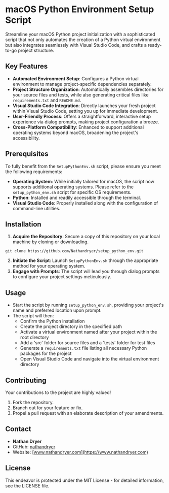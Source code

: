 # macOS Python Environment Setup Script

Streamline your macOS Python project initialization with a sophisticated script that not only automates the creation of a Python virtual environment but also integrates seamlessly with Visual Studio Code, and crafts a ready-to-go project structure.

## Key Features

- **Automated Environment Setup**: Configures a Python virtual environment to manage project-specific dependencies separately.
- **Project Structure Organization**: Automatically assembles directories for your source files and tests, while also generating critical files like `requirements.txt` and `README.md`.
- **Visual Studio Code Integration**: Directly launches your fresh project within Visual Studio Code, setting you up for immediate development.
- **User-Friendly Process**: Offers a straightforward, interactive setup experience via dialog prompts, making project configuration a breeze.
- **Cross-Platform Compatibility**: Enhanced to support additional operating systems beyond macOS, broadening the project's accessibility.

## Prerequisites

To fully benefit from the `SetupPythonEnv.sh` script, please ensure you meet the following requirements:

- **Operating System**: While initially tailored for macOS, the script now supports additional operating systems. Please refer to the `setup_python_env.sh` script for specific OS requirements.
- **Python**: Installed and readily accessible through the terminal.
- **Visual Studio Code**: Properly installed along with the configuration of command-line utilities.

## Installation

1. **Acquire the Repository**: Secure a copy of this repository on your local machine by cloning or downloading.

```git clone https://github.com/Nathandryer/setup_python_env.git```

2. **Initiate the Script**: Launch `SetupPythonEnv.sh` through the appropriate method for your operating system.
3. **Engage with Prompts**: The script will lead you through dialog prompts to configure your project settings meticulously.

## Usage

- Start the script by running `setup_python_env.sh`, providing your project's name and preferred location upon prompt.
- The script will then:
   - Confirm the Python installation
   - Create the project directory in the specified path
   - Activate a virtual environment named after your project within the root directory
   - Add a 'src' folder for source files and a 'tests' folder for test files
   - Generate a `requirements.txt` file listing all necessary Python packages for the project
   - Open Visual Studio Code and navigate into the virtual environment directory

## Contributing

Your contributions to the project are highly valued!

1. Fork the repository.
2. Branch out for your feature or fix.
3. Propel a pull request with an elaborate description of your amendments.

## Contact  

- **Nathan Dryer**
- GitHub: [nathandryer](https://github.com/nathandryer)
- Website: [www.nathandryer.com](https://www.nathandryer.com)  

## License

This endeavor is protected under the MIT License - for detailed information, see the LICENSE file.
